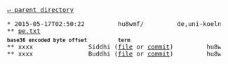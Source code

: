 <pre>
  <a href="../">&#x21b5; parent directory</a>
  
  * 2015-05-17T02:50:22&#x0009;&#x0009;hu8wmf/&#x0009;&#x0009;de,uni-koeln,sanskrit-lexicon)&#x0009;&#x0009;scans/PEScan/2014/downloads/petxt.zip
  ** <a href="pe.txt">pe.txt</a>
  <sub><b>base36 encoded byte offset</b></sub>&#x0009;<sub><b>term</b></sub>
  ** xxxx&#x0009;&#x0009;Siddhi (<a href="0wmkv-1cxjx.txt#L6134">file</a> or <a href="../../../../../../../../../../../../../../../../../../commit/15dfea2#r137291936">commit</a>)&#x0009;&#x0009;hu8wmf/de,uni-koeln,sanskrit-lexicon)/scans/PEScan/2014/downloads/petxt.zip/pe.txt/xxxx
  ** xxxx&#x0009;&#x0009;Buddhi (<a href="0wmkv-1cxjx.txt#L6134">file</a> or <a href="../../../../../../../../../../../../../../../../../../commit/15dfea2#r137291944">commit</a>)&#x0009;&#x0009;hu8wmf/de,uni-koeln,sanskrit-lexicon)/scans/PEScan/2014/downloads/petxt.zip/pe.txt/xxxx
</pre>
